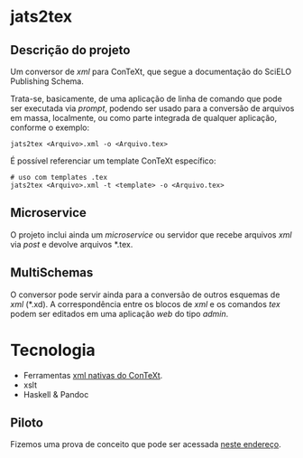 
jats2tex
========

Descrição do projeto
--------------------

Um conversor de *xml*  para ConTeXt, que 
segue a documentação do SciELO Publishing Schema.

Trata-se, basicamente, de uma aplicação de linha de comando que pode ser 
executada via *prompt*, podendo ser usado para 
a conversão de arquivos em massa, localmente, ou como 
parte integrada de qualquer aplicação, conforme o exemplo:

```
jats2tex <Arquivo>.xml -o <Arquivo.tex>
```

É possível referenciar um template ConTeXt específico:

```
# uso com templates .tex
jats2tex <Arquivo>.xml -t <template> -o <Arquivo.tex>
```


Microservice
------------

O projeto inclui ainda um *microservice* ou servidor que 
recebe arquivos *xml* via *post* e devolve arquivos *.tex. 

MultiSchemas
-------

O conversor pode servir ainda para a conversão de outros esquemas de *xml* (*.xd). 
A correspondência entre os blocos de *xml* e os comandos *tex*
podem ser editados em uma aplicação *web* do tipo *admin*.

Tecnologia
==========

* Ferramentas [xml nativas do ConTeXt](http://wiki.contextgarden.net/XML).
* xslt
* Haskell & Pandoc


Piloto
-------------------

Fizemos uma prova de conceito que pode ser acessada [neste endereço](beijaflor-jatex.herokuapp.com).




